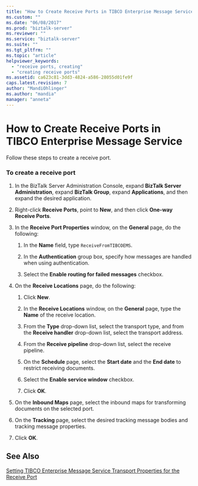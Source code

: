 ```yaml
---
title: "How to Create Receive Ports in TIBCO Enterprise Message Service | Microsoft Docs"
ms.custom: ""
ms.date: "06/08/2017"
ms.prod: "biztalk-server"
ms.reviewer: ""
ms.service: "biztalk-server"
ms.suite: ""
ms.tgt_pltfrm: ""
ms.topic: "article"
helpviewer_keywords: 
  - "receive ports, creating"
  - "creating receive ports"
ms.assetid: ca623c81-3dd3-4824-a586-28055d01fe9f
caps.latest.revision: 7
author: "MandiOhlinger"
ms.author: "mandia"
manager: "anneta"
---
```

# How to Create Receive Ports in TIBCO Enterprise Message Service
Follow these steps to create a receive port.  
  
### To create a receive port  
  
1.  In the BizTalk Server Administration Console, expand **BizTalk Server Administration**, expand **BizTalk Group**, expand **Applications**, and then expand the desired application.  
  
2.  Right-click **Receive Ports**, point to **New**, and then click **One-way Receive Ports**.  
  
3.  In the **Receive Port Properties** window, on the **General** page, do the following:  
  
    1.  In the **Name** field, type `ReceiveFromTIBCOEMS`.  
  
    2.  In the **Authentication** group box, specify how messages are handled when using authentication.  
  
    3.  Select the **Enable routing for failed messages** checkbox.  
  
4.  On the **Receive Locations** page, do the following:  
  
    1.  Click **New**.  
  
    2.  In the **Receive Locations** window, on the **General** page, type the **Name** of the receive location.  
  
    3.  From the **Type** drop-down list, select the transport type, and from the **Receive handler** drop-down list, select the transport address.  
  
    4.  From the **Receive pipeline** drop-down list, select the receive pipeline.  
  
    5.  On the **Schedule** page, select the **Start date** and the **End date** to restrict receiving documents.  
  
    6.  Select the **Enable service window** checkbox.  
  
    7.  Click **OK**.  
  
5.  On the **Inbound Maps** page, select the inbound maps for transforming documents on the selected port.  
  
6.  On the **Tracking** page, select the desired tracking message bodies and tracking message properties.  
  
7.  Click **OK**.  
  
## See Also  
 [Setting TIBCO Enterprise Message Service Transport Properties for the Receive Port](../core/set-tibco-enterprise-message-service-transport-properties-for-the-receive-port.md)